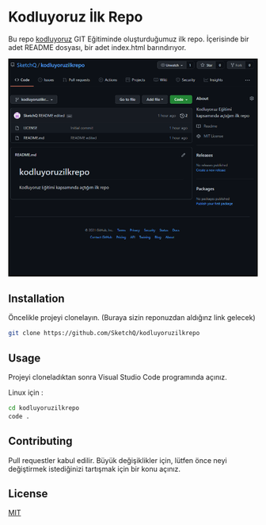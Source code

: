 # Kodluyoruz İlk Repo

Bu repo [kodluyoruz](https://kodluyoruz.org) GIT Eğitiminde oluşturduğumuz ilk repo. İçerisinde bir adet README dosyası, bir adet index.html barındırıyor.

![Repo](repo.png)

## Installation

Öncelikle projeyi clonelayın. (Buraya sizin reponuzdan aldığınz link gelecek)

```bash
git clone https://github.com/SketchQ/kodluyoruzilkrepo
```

## Usage

Projeyi cloneladıktan sonra Visual Studio Code programında açınız.

Linux için :

```bash
cd kodluyoruzilkrepo
code .
```

## Contributing

Pull requestler kabul edilir. Büyük değişiklikler için, lütfen önce neyi değiştirmek istediğinizi tartışmak için bir konu açınız.

## License

[MIT](https://choosealicense.com/licenses/mit/)
